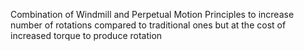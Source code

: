Combination of Windmill and Perpetual Motion Principles to increase number of rotations
compared to traditional ones 
but at the cost of increased torque to produce rotation
